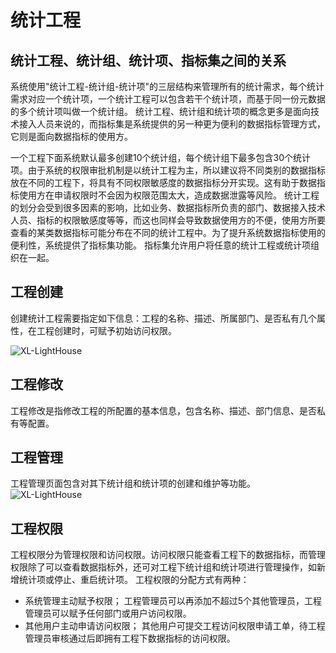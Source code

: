 # 统计工程

## 统计工程、统计组、统计项、指标集之间的关系
系统使用"统计工程-统计组-统计项"的三层结构来管理所有的统计需求，每个统计需求对应一个统计项，一个统计工程可以包含若干个统计项，而基于同一份元数据的多个统计项叫做一个统计组。
统计工程、统计组和统计项的概念更多是面向技术接入人员来说的，而指标集是系统提供的另一种更为便利的数据指标管理方式，它则是面向数据指标的使用方。

一个工程下面系统默认最多创建10个统计组，每个统计组下最多包含30个统计项。由于系统的权限审批机制是以统计工程为主，所以建议将不同类别的数据指标放在不同的工程下，将具有不同权限敏感度的数据指标分开实现。这有助于数据指标使用方在申请权限时不会因为权限范围太大，造成数据泄露等风险。
统计工程的划分会受到很多因素的影响，比如业务、数据指标所负责的部门、数据接入技术人员、指标的权限敏感度等等，而这也同样会导致数据使用方的不便，使用方所要查看的某类数据指标可能分布在不同的统计工程中。为了提升系统数据指标使用的便利性，系统提供了指标集功能。
指标集允许用户将任意的统计工程或统计项组织在一起。

## 工程创建
创建统计工程需要指定如下信息：工程的名称、描述、所属部门、是否私有几个属性，在工程创建时，可赋予初始访问权限。

![XL-LightHouse](https://lighthousedp-1300542249.cos.ap-nanjing.myqcloud.com/screenshot_v2/7.jpg)

## 工程修改
工程修改是指修改工程的所配置的基本信息，包含名称、描述、部门信息、是否私有等配置。
## 工程管理
工程管理页面包含对其下统计组和统计项的创建和维护等功能。
![XL-LightHouse](https://lighthousedp-1300542249.cos.ap-nanjing.myqcloud.com/screenshot_v2/8.jpg)
## 工程权限
工程权限分为管理权限和访问权限。访问权限只能查看工程下的数据指标，而管理权限除了可以查看数据指标外，还可对工程下统计组和统计项进行管理操作，如新增统计项或停止、重启统计项。
工程权限的分配方式有两种：
+ 系统管理主动赋予权限；
工程管理员可以再添加不超过5个其他管理员，工程管理员可以赋予任何部门或用户访问权限。
+ 其他用户主动申请访问权限；
其他用户可提交工程访问权限申请工单，待工程管理员审核通过后即拥有工程下数据指标的访问权限。









